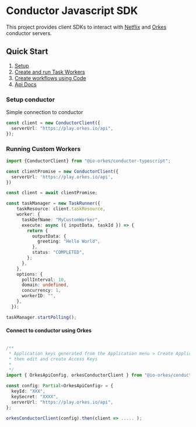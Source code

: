 # Conductor Javascript SDK

This project provides client SDKs to interact with [Netflix](https://conductor.netflix.com/) and [Orkes](https://orkes.io/) conductor servers.

## Quick Start

1. [Setup](#Setup-conductor)
2. [Create and run Task Workers](docs/worker/README.md)
3. [Create workflows using Code](docs/workflow/README.md)
4. [Api Docs](docs/api/README.md)

### Setup conductor

Simple connection to conductor

```typescript
const client = new ConductorClient({
  serverUrl: "https://play.orkes.io/api",
});

```

### Running Custom Workers

```typescript
import {ConductorClient} from "@io-orkes/conductor-typescript";

const clientPromise = new ConductorClient({
  serverUrl: 'https://play.orkes.io/api',
})

const client = await clientPromise;

const taskManager = new TaskRunner({
    taskResource: client.taskResource,
    worker: {
      taskDefName: "MyCustomWorker",
      execute: async ({ inputData, taskId }) => {
        return {
          outputData: {
            greeting: "Hello World",
          },
          status: "COMPLETED",
        };
      },
    },
    options: {
      pollInterval: 10,
      domain: undefined,
      concurrency: 1,
      workerID: "",
    },
  });

taskManager.startPolling();

```

#### Connect to conductor using Orkes

```typescript

/**
 * Application keys generated from the Application menu > Create Application
 * then edit and create Access Keys
 *
 */
import { OrkesApiConfig, orkesConductorClient } from "@io-orkes/conductor-typescript";

const config: Partial<OrkesApiConfig> = {
  keyId: "XXX",
  keySecret: "XXXX",
  serverUrl: "https://play.orkes.io/api",
};

orkesConductorClient(config).then(client => ..... );

```
